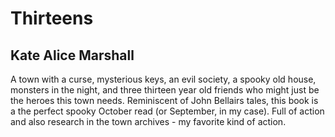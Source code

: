 # Thirteens
## Kate Alice Marshall
A town with a curse, mysterious keys, an evil society, a spooky old house, monsters in the night, and three thirteen year old friends who might just be the heroes this town needs. Reminiscent of John Bellairs tales, this book is a the perfect spooky October read (or September, in my case). Full of action and also research in the town archives - my favorite kind of action.
